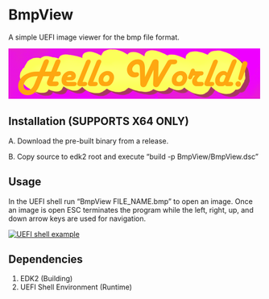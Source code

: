 
# BmpView
A simple UEFI image viewer for the bmp file format.

![Hello world](https://github.com/ArcherPergande/BmpView/blob/main/Images/HelloWorld.bmp?raw=true)

Installation (SUPPORTS X64 ONLY)
-----------------------------------------------------
A. Download the pre-built binary from a release.

B. Copy source to edk2 root and execute “build -p BmpView/BmpView.dsc”

Usage
-----------------------------------------------------
In the UEFI shell run “BmpView FILE_NAME.bmp” to open an image. Once an image is open ESC terminates the program while the left, right, up, and down arrow keys are used for navigation.

[![UEFI shell example](https://img.youtube.com/vi/txKM7doz0LU/0.jpg)](https://www.youtube.com/watch?v=txKM7doz0LU)

Dependencies
-----------------------------------------------------
1. EDK2 (Building)
2. UEFI Shell Environment (Runtime)

